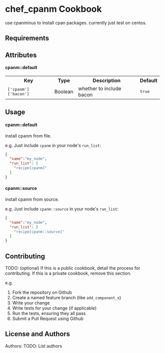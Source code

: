 chef_cpanm Cookbook
===================
use cpanminus to install cpan packages.
currently just test on centos.

Requirements
------------

Attributes
----------
#### cpanm::default
<table>
  <tr>
    <th>Key</th>
    <th>Type</th>
    <th>Description</th>
    <th>Default</th>
  </tr>
  <tr>
    <td><tt>['cpanm']['bacon']</tt></td>
    <td>Boolean</td>
    <td>whether to include bacon</td>
    <td><tt>true</tt></td>
  </tr>
</table>

Usage
-----
#### cpanm::default
install cpanm from file.

e.g.
Just include `cpanm` in your node's `run_list`:

```json
{
  "name":"my_node",
  "run_list": [
    "recipe[cpanm]"
  ]
}
```

#### cpanm::source
install cpanm from source.

e.g.
Just include `cpanm::source` in your node's `run_list`:

```json
{
  "name":"my_node",
  "run_list": [
    "recipe[cpanm::source]"
  ]
}
```

Contributing
------------
TODO: (optional) If this is a public cookbook, detail the process for contributing. If this is a private cookbook, remove this section.

e.g.
1. Fork the repository on Github
2. Create a named feature branch (like `add_component_x`)
3. Write your change
4. Write tests for your change (if applicable)
5. Run the tests, ensuring they all pass
6. Submit a Pull Request using Github

License and Authors
-------------------
Authors: TODO: List authors
